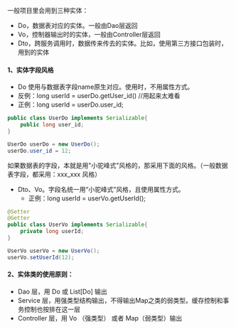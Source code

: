 一般项目里会用到三种实体：


* Do，数据表对应的实体。一般由Dao层返回
* Vo，控制器输出时的实体，一般由Controller层返回
* Dto，跨服务调用时，数据传来传去的实体。比如，使用第三方接口包装时，用到的实体


#### 1、实体字段风格

*  Do 使用与数据表字段name原生对应。使用时，不用属性方式。
* 反例：long userId = userDo.getUser_id() //用起来太难看
* 正例：long userId = userDo.user_id;

```java
public class UserDo implements Serializable{
    public long user_id;
}

UserDo userDo = new UserDo();
userDo.user_id = 12;
```


如果数据表的字段，本就是用"小驼峰式"风格的，那采用下面的风格。（一般数据表字段，都采用：xxx_xxx 风格）

* Dto、Vo。字段名统一用“小驼峰式”风格，且使用属性方式。
    * 正例：long userId = userVo.getUserId();


```java
@Setter
@Getter
public class UserVo implements Serializable{
    private long userId;
}

UserVo userVo = new UserVo();
userVo.setUserId(12);
```



#### 2、实体类的使用原则：

* Dao 层，用 Do 或 List[Do] 输出
* Service 层，用强类型结构输出，不得输出Map之类的弱类型。缓存控制和事务控制也按排在这一层
* Controller 层，用 Vo （强类型） 或者 Map（弱类型）输出